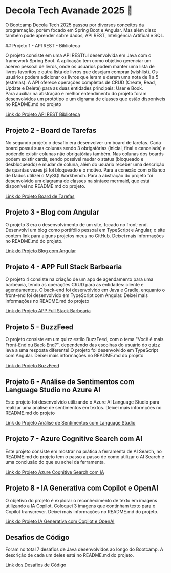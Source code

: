 # Decola Tech Avanade 2025 🚀
<p>O Bootcamp Decola Tech 2025 passou por diversos conceitos da programação, porém focado em Spring Boot e Angular. Mas além disso também pude aprender sobre dados, API REST, Inteligência Artifical e SQL.</p>
## Projeto 1 - API REST - Biblioteca 
<p>O projeto consiste em uma API RESTful desenvolvida em Java com o framework Spring Boot. A aplicação tem como objetivo gerenciar um acervo pessoal de livros, onde os usuários podem manter uma lista de livros favoritos e outra lista de livros que desejam comprar (wishlist). Os usuários podem adicionar os livros que leram e darem uma nota de 1 a 5 (estrelas). A API oferece operações completas de CRUD (Create, Read, Update e Delete) para as duas entidades principais: User e Book. 
<br>Para auxiliar na abstração e melhor entendimento do projeto foram desenvolvidos um protótipo e um digrama de classes que estão disponíveis no README.md no projeto</p>
<a href="https://github.com/cellineb/dio-decola-tech-2025/tree/main/biblioteca-api-decolatech2025">Link do Projeto API REST Biblioteca</a>

## Projeto 2 - Board de Tarefas 
<p>No segundo projeto o desafio era desenvolver um board de tarefas. Cada board possui suas colunas sendo 3 obrigatórias (inicial, final e cancelada) e podendo existir colunas não obrigatórias também. Nas colunas dos boards podem existir cards, sendo possivel mudar o status (bloqueado e desbloqueado) e mudar de coluna, além do usuário receber uma descrição de quantas vezes já foi bloqueado e o motivo. Para a conexão com o Banco de Dados utilizei o MySQLWorkbench. Para a abstração do projeto foi desenvolvido um diagrama de classes na sintaxe mermaid, que está disponível no README.md do projeto.</p>
<a href="https://github.com/cellineb/dio-decola-tech-2025/tree/main/board-decola-tech-2025">Link do Projeto Board de Tarefas</a>


## Projeto 3 - Blog com Angular
<p> O projeto 3 era o desenvolvimento de um site, focado no front-end. Desenvolvi um blog como portifólio pessoal em TypeScript e Angular, o site contém link para alguns projetos meus no GitHub. Deixei mais informações no README.md do projeto. </p>
<a href="https://github.com/cellineb/dio-decola-tech-2025/tree/main/blog-decola-tech-2025">Link do Projeto Blog com Angular</a>

## Projeto 4 - APP Full Stack Barbearia
<p>O projeto 4 consiste na criação de um app de agendamento para uma barbearia, tendo as operações CRUD para as entidades: cliente e agendamentos. O back-end foi desenvolvido em Java e Gradle, enquanto o front-end foi desenvolvido em TypeScript com Angular. Deixei mais informações no README.md do projeto</p>
<a href="https://github.com/cellineb/dio-decola-tech-2025/tree/main/barbearia-decola-tech-2025">Link do Projeto APP Full Stack Barbearia</a>

## Projeto 5 - BuzzFeed
<p>O projeto consiste em um quizz estilo BuzzFeed, com o tema "Você é mais Front-End ou Back-End?", dependendo das escolhas do usuário do quizz leva a uma resposta diferente! O projeto foi desenvolvido em TypeScript com Angular. Deixei mais informações no README.md do projeto</p>
<a href="https://github.com/cellineb/dio-decola-tech-2025/tree/main/buzzfeed-decola-tech-2025">Link do Projeto BuzzFeed</a>

## Projeto 6 - Análise de Sentimentos com Language Studio no Azure AI
<p>Este projeto foi desenvolvido utilizando o Azure AI Language Studio para realizar uma análise de sentimentos em textos. Deixei mais informções no README.md do projeto </p>
<a href="https://github.com/cellineb/dio-decola-tech-2025/tree/main/analise-sentimentos-decola-tech-2025">Link do Projeto Análise de Sentimentos com Language Studio</a>

## Projeto 7 - Azure Cognitive Search com AI
<p>Este projeto consiste em mostrar na prática a ferramenta de AI Search, no README.md do projeto tem o passo a passo de como utilizar o AI Search e uma conclusão do que eu achei da ferramenta.</p>
<a href="https://github.com/cellineb/dio-decola-tech-2025/tree/main/azure-cognitive-search-decola-tech-2025">Link do Projeto Azure Cognitive Search com IA</a>

## Projeto 8 - IA Generativa com Copilot e OpenAI
<p>O objetivo do projeto é explorar o reconhecimento de texto em imagens utilizando a IA Copilot. Coloquei 3 imagens que continham texto para o Copilot transcrever. Deixei mais informações no README.md do projeto.
</p>
<a href="https://github.com/cellineb/dio-decola-tech-2025/tree/main/ia-generativa-decola-tech-2025">Link do Projeto IA Generativa com Copilot e OpenAI</a>

## Desafios de Código
<p>Foram no total 7 desafios de Java desenvolvidos ao longo do Bootcamp. A descrição de cada um deles está no README.md do projeto.</p>
<a href="https://github.com/cellineb/dio-decola-tech-2025/tree/main/desafios-de-codigo-decola-tech-2025">Link dos Desafios de Código</a>
